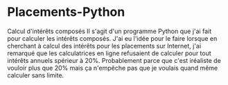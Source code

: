 # Placements-Python
Calcul d'intérêts composés
Il s'agit d'un programme Python que j'ai fait pour calculer les intérêts composés. J'ai eu l'idée pour le faire lorsque en cherchant à calcul des intérêts pour les placements sur Internet, j'ai remarqué que les calculatrices en ligne refusaient de calculer pour tout intérêts annuels spérieur à 20%. Probablement parce que c'est iréaliste de vouloir plus que 20% mais ça n'empêche pas que je voulais quand même calculer sans limite.
